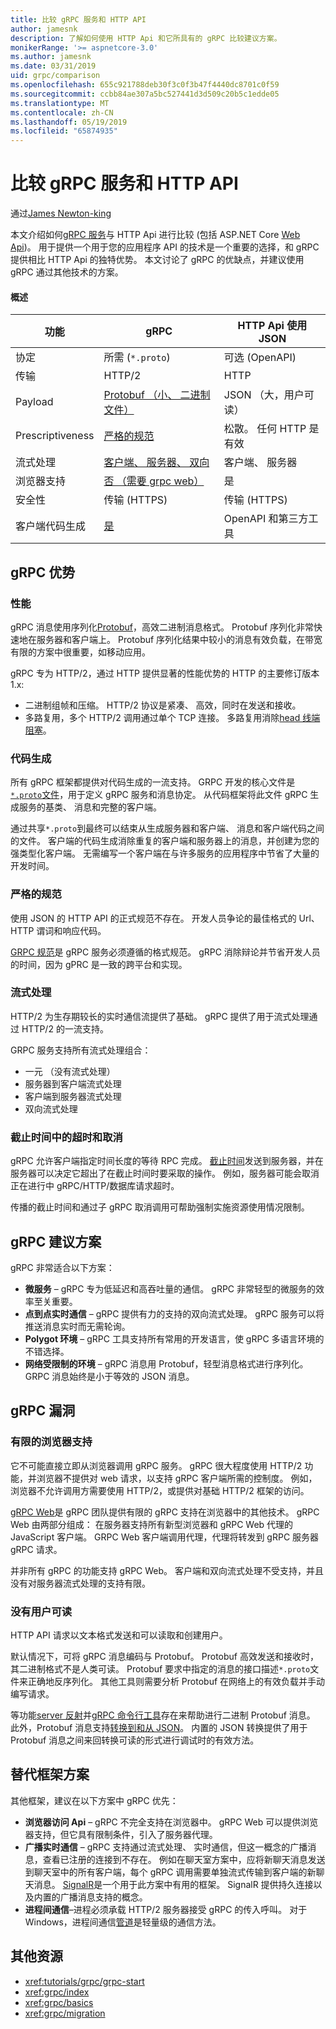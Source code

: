 ```yaml
---
title: 比较 gRPC 服务和 HTTP API
author: jamesnk
description: 了解如何使用 HTTP Api 和它所具有的 gRPC 比较建议方案。
monikerRange: '>= aspnetcore-3.0'
ms.author: jamesnk
ms.date: 03/31/2019
uid: grpc/comparison
ms.openlocfilehash: 655c921788deb30f3c0f3b47f4440dc8701c0f59
ms.sourcegitcommit: ccbb84ae307a5bc527441d3d509c20b5c1edde05
ms.translationtype: MT
ms.contentlocale: zh-CN
ms.lasthandoff: 05/19/2019
ms.locfileid: "65874935"
---
```

# <a name="comparing-grpc-services-with-http-apis"></a>比较 gRPC 服务和 HTTP API

通过[James Newton-king](https://twitter.com/jamesnk)

本文介绍如何[gRPC 服务](https://grpc.io/docs/guides/)与 HTTP Api 进行比较 (包括 ASP.NET Core [Web Api](xref:web-api/index))。 用于提供一个用于您的应用程序 API 的技术是一个重要的选择，和 gRPC 提供相比 HTTP Api 的独特优势。 本文讨论了 gRPC 的优缺点，并建议使用 gRPC 通过其他技术的方案。

#### <a name="overview"></a>概述

|    功能             |    gRPC                                                 |    HTTP Api 使用 JSON                       |
|------------------------|---------------------------------------------------------|----------------------------------------------|
|    协定            |    所需 (`*.proto`)                                 |    可选 (OpenAPI)                        |
|    传输           |    HTTP/2                                               |    HTTP                                      |
|    Payload             |    [Protobuf （小、 二进制文件）](#performance)             |    JSON （大，用户可读）              |
|    Prescriptiveness    |    [严格的规范](#strict-specification)        |    松散。 任何 HTTP 是有效                  |
|    流式处理           |    [客户端、 服务器、 双向](#streaming)         |    客户端、 服务器                            |
|    浏览器支持     |    [否 （需要 grpc web）](#limited-browser-support)   |    是                                       |
|    安全性            |    传输 (HTTPS)                                    |    传输 (HTTPS)                         |
|    客户端代码生成     |    [是](#code-generation)                              |    OpenAPI 和第三方工具             |

## <a name="grpc-strengths"></a>gRPC 优势

### <a name="performance"></a>性能

gRPC 消息使用序列化[Protobuf](https://developers.google.com/protocol-buffers/docs/overview)，高效二进制消息格式。 Protobuf 序列化非常快速地在服务器和客户端上。 Protobuf 序列化结果中较小的消息有效负载，在带宽有限的方案中很重要，如移动应用。

gRPC 专为 HTTP/2，通过 HTTP 提供显著的性能优势的 HTTP 的主要修订版本 1.x:

* 二进制组帧和压缩。 HTTP/2 协议是紧凑、 高效，同时在发送和接收。
* 多路复用，多个 HTTP/2 调用通过单个 TCP 连接。 多路复用消除[head 线端阻塞](https://en.wikipedia.org/wiki/Head-of-line_blocking)。

### <a name="code-generation"></a>代码生成

所有 gRPC 框架都提供对代码生成的一流支持。 GRPC 开发的核心文件是[`*.proto`文件](https://developers.google.com/protocol-buffers/docs/proto3)，用于定义 gRPC 服务和消息协定。 从代码框架将此文件 gRPC 生成服务的基类、 消息和完整的客户端。

通过共享`*.proto`到最终可以结束从生成服务器和客户端、 消息和客户端代码之间的文件。 客户端的代码生成消除重复的客户端和服务器上的消息，并创建为您的强类型化客户端。 无需编写一个客户端在与许多服务的应用程序中节省了大量的开发时间。

### <a name="strict-specification"></a>严格的规范

使用 JSON 的 HTTP API 的正式规范不存在。 开发人员争论的最佳格式的 Url、 HTTP 谓词和响应代码。

[GRPC 规范](https://github.com/grpc/grpc/blob/master/doc/PROTOCOL-HTTP2.md)是 gRPC 服务必须遵循的格式规范。 gRPC 消除辩论并节省开发人员的时间，因为 gPRC 是一致的跨平台和实现。

### <a name="streaming"></a>流式处理

HTTP/2 为生存期较长的实时通信流提供了基础。 gRPC 提供了用于流式处理通过 HTTP/2 的一流支持。

GRPC 服务支持所有流式处理组合：

* 一元 （没有流式处理）
* 服务器到客户端流式处理
* 客户端到服务器流式处理
* 双向流式处理

### <a name="deadlinetimeouts-and-cancellation"></a>截止时间中的超时和取消

gRPC 允许客户端指定时间长度的等待 RPC 完成。 [截止时间](https://grpc.io/blog/deadlines)发送到服务器，并在服务器可以决定它超出了在截止时间时要采取的操作。 例如，服务器可能会取消正在进行中 gRPC/HTTP/数据库请求超时。

传播的截止时间和通过子 gRPC 取消调用可帮助强制实施资源使用情况限制。

## <a name="grpc-recommended-scenarios"></a>gRPC 建议方案

gRPC 非常适合以下方案：

* **微服务** &ndash; gRPC 专为低延迟和高吞吐量的通信。 gRPC 非常轻型的微服务的效率至关重要。
* **点到点实时通信** &ndash; gRPC 提供有力的支持的双向流式处理。 gRPC 服务可以将推送消息实时而无需轮询。
* **Polygot 环境** &ndash; gRPC 工具支持所有常用的开发语言，使 gRPC 多语言环境的不错选择。
* **网络受限制的环境** &ndash; gRPC 消息用 Protobuf，轻型消息格式进行序列化。 GRPC 消息始终是小于等效的 JSON 消息。

## <a name="grpc-weaknesses"></a>gRPC 漏洞

### <a name="limited-browser-support"></a>有限的浏览器支持

它不可能直接立即从浏览器调用 gRPC 服务。 gRPC 很大程度使用 HTTP/2 功能，并浏览器不提供对 web 请求，以支持 gRPC 客户端所需的控制度。 例如，浏览器不允许调用方需要使用 HTTP/2，或提供对基础 HTTP/2 框架的访问。

[gRPC Web](https://grpc.io/docs/tutorials/basic/web.html)是 gRPC 团队提供有限的 gRPC 支持在浏览器中的其他技术。 gRPC Web 由两部分组成： 在服务器支持所有新型浏览器和 gRPC Web 代理的 JavaScript 客户端。 GRPC Web 客户端调用代理，代理将转发到 gRPC 服务器 gRPC 请求。

并非所有 gRPC 的功能支持 gRPC Web。 客户端和双向流式处理不受支持，并且没有对服务器流式处理的支持有限。

### <a name="not-human-readable"></a>没有用户可读

HTTP API 请求以文本格式发送和可以读取和创建用户。

默认情况下，可将 gRPC 消息编码与 Protobuf。 Protobuf 高效发送和接收时，其二进制格式不是人类可读。 Protobuf 要求中指定的消息的接口描述`*.proto`文件来正确地反序列化。 其他工具则需要分析 Protobuf 在网络上的有效负载并手动编写请求。

等功能[server 反射](https://github.com/grpc/grpc/blob/master/doc/server-reflection.md)并[gRPC 命令行工具](https://github.com/grpc/grpc/blob/master/doc/command_line_tool.md)存在来帮助进行二进制 Protobuf 消息。 此外，Protobuf 消息支持[转换到和从 JSON](https://developers.google.com/protocol-buffers/docs/proto3#json)。 内置的 JSON 转换提供了用于 Protobuf 消息之间来回转换可读的形式进行调试时的有效方法。

## <a name="alternative-framework-scenarios"></a>替代框架方案

其他框架，建议在以下方案中 gRPC 优先：

* **浏览器访问 Api** &ndash; gRPC 不完全支持在浏览器中。 gRPC Web 可以提供浏览器支持，但它具有限制条件，引入了服务器代理。
* **广播实时通信** &ndash; gRPC 支持通过流式处理、 实时通信，但这一概念的广播消息，查看已注册的连接到不存在。 例如在聊天室方案中，应将新聊天消息发送到聊天室中的所有客户端，每个 gRPC 调用需要单独流式传输到客户端的新聊天消息。 [SignalR](xref:signalr/introduction)是一个用于此方案中有用的框架。 SignalR 提供持久连接以及内置的广播消息支持的概念。
* **进程间通信**&ndash;进程必须承载 HTTP/2 服务器接受 gRPC 的传入呼叫。 对于 Windows，进程间通信[管道](/dotnet/standard/io/pipe-operations)是轻量级的通信方法。

## <a name="additional-resources"></a>其他资源

* <xref:tutorials/grpc/grpc-start>
* <xref:grpc/index>
* <xref:grpc/basics>
* <xref:grpc/migration>
